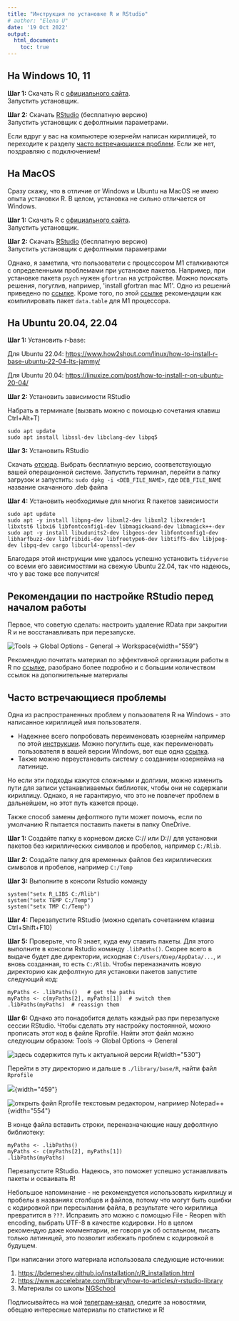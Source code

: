 ```yaml
---
title: "Инструкция по установке R и RStudio"
# author: "Elena U"
date: '19 Oct 2022'
output:
  html_document:
    toc: true
---
```


## На Windows 10, 11

**Шаг 1:** Скачать R с [официального сайта](https://cran.r-project.org/bin/windows/base/).\
Запустить установщик.

**Шаг 2:** Скачать [RStudio](https://www.rstudio.com/products/rstudio/download/) (бесплатную версию) \
Запустить установщик с дефолтными параметрами.

Если вдруг у вас на компьютере юзернейм написан кириллицей, то переходите к разделу [часто встречающихся проблем](#часто-встречающиеся-проблемы). Если же нет, поздравляю с подключением!

## На MacOS

Сразу скажу, что в отличие от Windows и Ubuntu на MacOS не имею опыта установки R. В целом, установка не сильно отличается от Windows.

**Шаг 1:** Скачать R с [официального сайта](https://cran.r-project.org/bin/macosx/).\
Запустить установщик.

**Шаг 2:** Скачать [RStudio](https://www.rstudio.com/products/rstudio/download/) (бесплатную версию)\
Запустить установщик с дефолтными параметрами

Однако, я заметила, что пользователи с процессором M1 сталкиваются с определенными проблемами при установке пакетов. Например, при установке пакета `psych` нужен `gfortran` на устройстве. Можно поискать решения, погуглив, например, 'install gfortran mac M1'. Одно из решений приведено по [ссылке](https://stackoverflow.com/questions/71088796/how-to-install-gfortran-for-macos-monterey-version-12-2-1-m1). Кроме того, по этой [ссылке](https://investcookies.ru/post/datatable_m1/data_table_arm/) рекомендации как компилировать пакет `data.table` для M1 процессора.

## На Ubuntu 20.04, 22.04

**Шаг 1:** Установить r-base:

Для Ubuntu 22.04: https://www.how2shout.com/linux/how-to-install-r-base-ubuntu-22-04-lts-jammy/

Для Ubuntu 20.04: https://linuxize.com/post/how-to-install-r-on-ubuntu-20-04/

**Шаг 2:** Установить зависимости RStudio

Набрать в терминале (вызвать можно с помощью сочетания клавиш Ctrl+Alt+T)

    sudo apt update
    sudo apt install libssl-dev libclang-dev libpq5

**Шаг 3:** Установить RStudio

Скачать [отсюда](https://www.rstudio.com/products/rstudio/download/#download). Выбрать бесплатную версию, соответствующую вашей операционной системе. Запустить терминал, перейти в папку загрузок и запустить: `sudo dpkg -i <DEB_FILE_NAME>`, где `DEB_FILE_NAME` название скачанного .deb файла

**Шаг 4:** Установить необходимые для многих R пакетов зависимости

    sudo apt update
    sudo apt -y install libpng-dev libxml2-dev libxml2 libxrender1 libxtst6 libxi6 libfontconfig1-dev libmagickwand-dev libmagick++-dev
    sudo apt -y install libudunits2-dev libgeos-dev libfontconfig1-dev libharfbuzz-dev libfribidi-dev libfreetype6-dev libtiff5-dev libjpeg-dev libpq-dev cargo libcurl4-openssl-dev

Благодаря этой инструкции мне удалось успешно установить `tidyverse` со всеми его зависимостями на свежую Ubuntu 22.04, так что надеюсь, что у вас тоже все получится!

## Рекомендации по настройке RStudio перед началом работы

Первое, что советую сделать: настроить удаление RData при закрытии R и не восстанавливать при перезапуске.

![Tools -\> Global Options - General -\> Workspace](https://r4ds.hadley.nz/diagrams/rstudio/clean-slate.png){width="559"}

Рекомендую почитать материал по эффективной организации работы в R по [ссылке](https://telegra.ph/R-how-to-organize-work-08-08), разобрано более подробно и с большим количеством ссылок на дополнительные материалы

## Часто встречающиеся проблемы

Одна из распространенных проблем у пользователя R на Windows - это написанное кириллицей имя пользователя.

-   Надежнее всего попробовать переименовать юзернейм например по этой [инструкции](https://altarena.ru/kak-pomenyat-imya-polzovatelya-v-vindovs-10-s-kirillitsy-na-latinitsu/). Можно погуглить еще, как переименовать пользователя в вашей версии Windows, вот еще одна [ссылка](https://www.wintips.org/how-to-rename-user-profile-folder-in-windows-10-8-7/).
-   Также можно переустановить систему с созданием юзернейма на латинице.

Но если эти подходы кажутся сложными и долгими, можно изменить пути для записи устанавливаемых библиотек, чтобы они не содержали кириллицу. Однако, я не гарантирую, что это не повлечет проблем в дальнейшем, но этот путь кажется проще.

Также способ замены дефолтного пути может помочь, если по умолчанию R пытается поставить пакеты в папку OneDrive.

**Шаг 1:** Создайте папку в корневом диске C:// или D:// для установки пакетов без кириллических символов и пробелов, например `C:/Rlib`.

**Шаг 2:** Создайте папку для временных файлов без кириллических символов и пробелов, например `C:/Temp`

**Шаг 3:** Выполните в консоли Rstudio команду

    system("setx R_LIBS C:/Rlib")
    system("setx TEMP C:/Temp")
    system("setx TMP C:/Temp")

**Шаг 4:** Перезапустите RStudio (можно сделать сочетанием клавиш Ctrl+Shift+F10)

**Шаг 5:** Проверьте, что R знает, куда ему ставить пакеты. Для этого выполните в консоли Rstudio команду `.libPaths()`. Скорее всего в выдаче будет две директории, исходная `C:/Users/Юзер/AppData/...`, и вновь созданная, то есть `C:/Rlib`. Чтобы переназначить новую директорию как дефолтную для установки пакетов запустите следующий код:

    myPaths <- .libPaths()   # get the paths
    myPaths <- c(myPaths[2], myPaths[1])  # switch them
    .libPaths(myPaths)  # reassign them

**Шаг 6:** Однако это понадобится делать каждый раз при перезапуске сессии RStudio. Чтобы сделать эту настройку постоянной, можно прописать этот код в файле Rprofile. Найти этот файл можно следующим образом: Tools -\> Global Options -\> General

![здесь содержится путь к актуальной версии R](https://cdn.accelebrate.com/images/library/how-to-articles/r-rstudio-library/r-version.png){width="530"}

Перейти в эту директорию и дальше в `./library/base/R`, найти файл `Rprofile`

![](https://cdn.accelebrate.com/images/library/how-to-articles/r-rstudio-library/rprofile.png){width="459"}

![открыть файл Rprofile текстовым редактором, например Notepad++](https://cdn.accelebrate.com/images/library/how-to-articles/r-rstudio-library/r-code.png){width="554"}

В конце файла вставить строки, переназначающие нашу дефолтную библиотеку:

    myPaths <- .libPaths()
    myPaths <- c(myPaths[2], myPaths[1])
    .libPaths(myPaths)

Перезапустите RStudio. Надеюсь, это поможет успешно устанавливать пакеты и осваивать R!

Небольшое напоминание - не рекомендуется использовать кириллицу и пробелы в названиях столбцов и файлов, потому что могут быть ошибки с кодировкой при пересылании файла, в результате чего кириллица превратится в `???`. Исправить это можно с помощью File - Reopen with encoding, выбрать UTF-8 в качестве кодировки. Но в целом рекомендую даже комментарии, не говоря уж об остальном, писать только латиницей, это позволит избежать проблем с кодировкой в будущем.

При написании этого материала использовала следующие источники:

1.  https://bdemeshev.github.io/installation/r/R_installation.html
2.  https://www.accelebrate.com/library/how-to-articles/r-rstudio-library
3.  Материалы со школы [NGSchool](https://ngschool.eu/ngschool2022/)

Подписывайтесь на мой [телеграм-канал](https://t.me/stats_for_science), следите за новостями, обещаю интересные материалы по статистике и R!
